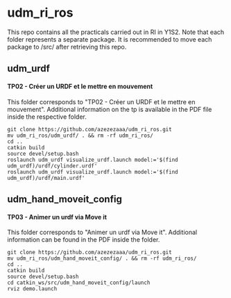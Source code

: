 # udm_ri_ros
This repo contains all the practicals carried out in RI in Y1S2. Note that each folder represents a separate package. It is recommended to move each package to <catkin workspace>/src/ after retrieving this repo.

## udm_urdf  
#### TP02 - Créer un URDF et le mettre en mouvement
This folder corresponds to "TP02 - Créer un URDF et le mettre en mouvement". Additional information on the tp is available in the PDF file inside the respective folder.
```cd catkin_ws/src  
git clone https://github.com/azezezaaa/udm_ri_ros.git  
mv udm_ri_ros/udm_urdf/ . && rm -rf udm_ri_ros/  
cd ..  
catkin build  
source devel/setup.bash  
roslaunch udm_urdf visualize_urdf.launch model:='$(find udm_urdf)/urdf/cylinder.urdf'  
roslaunch udm_urdf visualize_urdf.launch model:='$(find udm_urdf)/urdf/main.urdf'  
```

## udm_hand_moveit_config
#### TP03 - Animer un urdf via Move it  
This folder corresponds to "Animer un urdf via Move it". Additional information can be found in the PDF inside the folder.  
```cd catkin_ws/src  
git clone https://github.com/azezezaaa/udm_ri_ros.git  
mv udm_ri_ros/udm_hand_moveit_config/ . && rm -rf udm_ri_ros/  
cd ..  
catkin build  
source devel/setup.bash  
cd catkin_ws/src/udm_hand_moveit_config/launch  
rviz demo.launch
```
